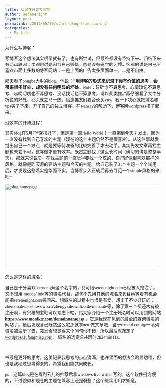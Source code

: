 ```yaml
---
title: 从现在开始写博客
author: serenenight
layout: post
permalink: /2011/05/10/start-blog-from-now-on/
categories:
  - My Life
---
```

<span style="font-family: 微软雅黑;">为什么写博客</span><span style="font-family: 微软雅黑;">：</span>

<span style="font-family: 微软雅黑;">写博客这个想法其实很早就有了，也有所尝试，但最终都没有坚持下来。归结下来有两点原因：主观的讲是因为自己懒惰，总是没有码字的习惯。客观的讲是自己不喜欢市面上多数的博客网站：一是上面的广告太多页面单一，二是不自由。</span>

<span style="font-family: 微软雅黑;">那天看了pongba大牛的<a href="http://mindhacks.cn/2009/02/15/why-you-should-start-blogging-now/">blog</a><strong>，</strong>他说<strong>：”用博客的形式来记录下你有价值的思考，会带来很多好处，却没有任何明显的坏处</strong>。Note：碎碎念不算思考、心情琐记不算思考、唠唠叨叨也不算思考、没话找话也不算思考，请以此类推。”再仔细看了大牛分析说的好处，心头就立马一热。恰逢推友们要合伙买vps，我一下决心就把域名和vps买了下来，开了自己的独立博客。在seansay的帮助下，博客用wordpress搭了起来。</span>

<span style="font-family: 微软雅黑;">没效率的开博过程：</span>

<span style="font-family: 微软雅黑;">其实blog在5月7号就搭好了，但是第一篇Hello World！一直拖到今天才发出，因为一直没有找到自己喜欢的主题（现在的这个主题仍然不是很喜欢）。从这件事就发觉出自己一个缺点，就是要等待准备的比较完善了才去动手。其实先发文章再找主题也未尝不可，这样做才更有效率。既然主题找了这么长时间（确切的讲是整整半天），那就来说说它。在找主题前一直觉得要找一个炫的，自己好像很喜欢那样的风格。就像是昨天用的建站主题和今天的主题。给自己装了31个主题一个个试用后，才发现这些着实是华而不实。当博客步入正轨后再去寻觅一个simple风格的来吧~</span>

<span style="font-family: 微软雅黑;"><a href="http://wordpress.lufangming.com/wp-content/uploads/2011/05/blog-homepage.png"><img class="alignnone" style="background-image: none; padding-left: 0px; padding-right: 0px; display: inline; padding-top: 0px; border: 0px initial initial;" title="blog homepage" src="http://wordpress.lufangming.com/wp-content/uploads/2011/05/blog-homepage_thumb.png" border="0" alt="blog homepage" width="536" height="276" /></a></span>

<span style="font-family: 微软雅黑;">怎么是这样的域名：</span>

<span style="font-family: 微软雅黑;">自己是十分喜欢serenenight这个名字的，只可惜serenenight.com已经被人抢注了。又不想用.me/.de/.info等的域名代替，那何不先用其他的域名来代替再等着有机会能把serenenight.com买回来。想域名的过程中也很是有爱，想出了不少好玩的：zhenxin.de/laoshi.ws/wo.ca/zhengyi.de/wuliao.de/meizi.de等，除了第三个都还木有被注册啊，有兴趣的童鞋可以考虑下哈。给大家介绍一个注册域名时可以用到的网站<a href="https://www.moniker.com/domainname.jsp"><strong>https://www.moniker.com/domainname.jsp</strong></a> ，它是我现在见到的最全的查询域名的网站了。最后发现自己既然这么宅那就拿nerd做文章吧，鉴于imnerd.com等一系列域名被注册了去，突发奇想觉得来个问句也不错，所以最后就敲定了<a href="http://wordpress.lufangming.com">wordpress.lufangming.com</a> 。域名的选定总共历时2h24min11s。</span>

&nbsp;

<span style="font-family: 微软雅黑;">书写是更好的思考。这里记录我思考的点点滴滴，也许里面的想法会略显幼稚，但也是我经过思考得来的，希望我们能共同成长。</span>

<span style="font-family: 微软雅黑;">ps：这篇blog是在看到云儿的推荐后拿windows live writer 写的，这个软件挺方便的，不过貌似和现在的主题在兼容上还是弱些？这个继续用用才知道。</span>

<span style="font-family: 微软雅黑;"> </span>